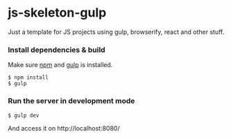 js-skeleton-gulp
================
Just a template for JS projects using gulp, browserify, react and other stuff.

### Install dependencies & build
Make sure [npm](https://npmjs.org/) and [gulp](http://gulpjs.com/) is installed.
```
$ npm install
$ gulp
```

### Run the server in development mode
```
$ gulp dev
```
And access it on http://localhost:8080/
